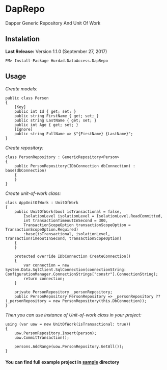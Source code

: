 # DapRepo
Dapper Generic Repository And Unit Of Work

## Instalation
**Last Release:** Version 1.1.0 (September 27, 2017)

    PM> Install-Package Hurdad.DataAccess.DapRepo
    
## Usage

*Create models:*

    public class Person
    {
        [Key]
        public int Id { get; set; }
        public string FirstName { get; set; }
        public string LastName { get; set; }
        public int Age { get; set; }
        [Ignore]
        public string FullName => $"{FirstName} {LastName}";
    }
    
    
*Create repository:*

    class PersonRepository : GenericRepository<Person>
    {
        public PersonRepository(IDbConnection dbConnection) : base(dbConnection)
        {
        }
    }

*Create unit-of-work class:*

    class AppUnitOfWork : UnitOfWork
    {
        public UnitOfWork(bool isTransactional = false,
            IsolationLevel isolationLevel = IsolationLevel.ReadCommitted,
            int transactionTimeoutInSecond = 300,
            TransactionScopeOption transactionScopeOption = TransactionScopeOption.Required) 
            :base(isTransactional, isolationLevel, transactionTimeoutInSecond, transactionScopeOption)
        {
        }

        protected override IDbConnection CreateConnection()
        {
            var connection = new System.Data.SqlClient.SqlConnection(connectionString: ConfigurationManager.ConnectionStrings["constr"].ConnectionString);
            return connection;
        }

        private PersonRepository _personRepository;
        public PersonRepository PersonRepository => _personRepository ?? (_personRepository = new PersonRepository(this.DbConnection));
    }
    

*Then you can use instance of Unit-of-work class in your project:*

    using (var uow = new UnitOfWork(isTransactional: true))
    {
        uow.PersonRepository.Insert(person);
        uow.CommitTransaction();
    
        persons.AddRange(uow.PersonRepository.GetAll());
    }


#### You can find full example project in [sample](https://github.com/mehrdadbahrainy/DapRepo/tree/master/sample) directory
